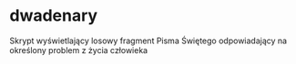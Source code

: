 dwadenary
=========

Skrypt wyświetlający losowy fragment Pisma Świętego odpowiadający na określony problem z życia człowieka
